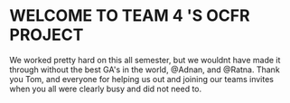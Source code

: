 
# WELCOME TO TEAM 4 'S OCFR PROJECT
We worked pretty hard on this all semester, but we wouldnt have made it through without the best GA's in the world, @Adnan, and @Ratna.
Thank you Tom, and everyone for helping us out and joining our teams invites when you all were clearly busy and did not need to.
